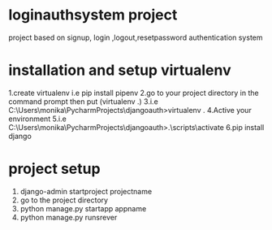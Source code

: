 # loginauthsystem project
project based on signup, login ,logout,resetpassword authentication system
# installation and setup virtualenv
1.create virtualenv i.e pip install pipenv
2.go to your project directory in the command prompt then put (virtualenv .)
3.i.e C:\Users\monika\PycharmProjects\djangoauth>virtualenv .
4.Active your environment
5.i.e C:\Users\monika\PycharmProjects\djangoauth>.\scripts\activate 
6.pip install django
# project setup
1. django-admin startproject projectname
2. go to the project directory
3. python manage.py startapp appname
4. python manage.py runsrever
